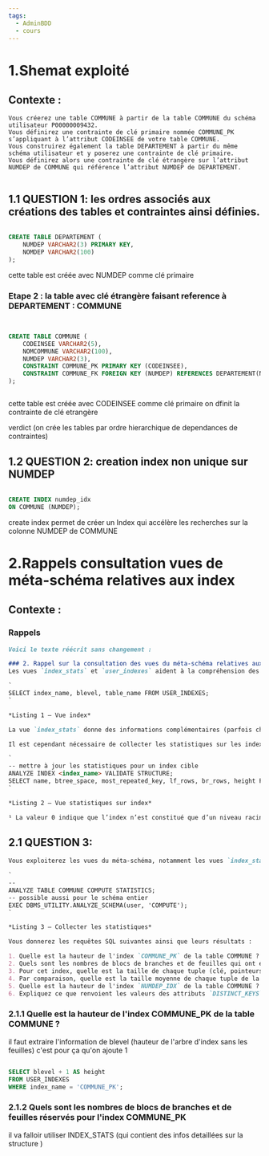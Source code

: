 ```yaml
---
tags:
  - AdminBDD
  - cours
---
```

# 1.Shemat exploité
## Contexte :
```
Vous créerez une table COMMUNE à partir de la table COMMUNE du schéma utilisateur P00000009432.
Vous définirez une contrainte de clé primaire nommée COMMUNE_PK s’appliquant à l’attribut CODEINSEE de votre table COMMUNE.
Vous construirez également la table DEPARTEMENT à partir du même schéma utilisateur et y poserez une contrainte de clé primaire.
Vous définirez alors une contrainte de clé étrangère sur l’attribut NUMDEP de COMMUNE qui référence l’attribut NUMDEP de DEPARTEMENT.


```
## 1.1 QUESTION 1: les ordres associés aux créations des tables et contraintes ainsi définies.

```sql

CREATE TABLE DEPARTEMENT (
    NUMDEP VARCHAR2(3) PRIMARY KEY,
    NOMDEP VARCHAR2(100)
);


```

cette table est créée avec NUMDEP comme clé primaire 

### Etape 2 : la table avec clé étrangère faisant reference à DEPARTEMENT : COMMUNE

```sql


CREATE TABLE COMMUNE (
    CODEINSEE VARCHAR2(5),
    NOMCOMMUNE VARCHAR2(100),
    NUMDEP VARCHAR2(3),
    CONSTRAINT COMMUNE_PK PRIMARY KEY (CODEINSEE),
    CONSTRAINT COMMUNE_FK FOREIGN KEY (NUMDEP) REFERENCES DEPARTEMENT(NUMDEP)
);



```
cette table est créée avec CODEINSEE comme clé primaire
on dfinit la contrainte de clé etrangère

verdict (on crée les tables par ordre hierarchique de dependances de contraintes)

## 1.2 QUESTION 2: creation index non unique sur NUMDEP


```sql

CREATE INDEX numdep_idx
ON COMMUNE (NUMDEP);


```
create index permet de créer un Index qui accélère les recherches sur la colonne NUMDEP de COMMUNE

# 2.Rappels consultation vues de méta-schéma relatives aux index
## Contexte :
### Rappels
```md
Voici le texte réécrit sans changement :

### 2. Rappel sur la consultation des vues du méta-schéma relatives aux index
Les vues `index_stats` et `user_indexes` aident à la compréhension des structures d’index manipulées par un serveur de base de données. L’ordre SQL donné ci-dessous exploite `user_indexes` et permet par exemple de consulter l’ensemble des index définis sur le schéma utilisateur, le nom de l’index, le nom de la table impactée par l’index ainsi que la hauteur de l’arbre (sans le niveau des feuilles)¹.

`
SELECT index_name, blevel, table_name FROM USER_INDEXES;
`

*Listing 1 – Vue index*

La vue `index_stats` donne des informations complémentaires (parfois chevauchantes) à la vue `user_indexes`. Il est ainsi possible de disposer d’informations sur la place mémoire occupée par l’index, le nombre de blocs occupés par les nœuds branches (BR BLKS) et les nœuds feuilles de l’arbre (LF BLKS).

Il est cependant nécessaire de collecter les statistiques sur les index avant de consulter cette vue. La consultation ci-dessous retourne respectivement le nom de l’index, l’espace occupé en octets, le nombre de répétitions pour la valeur de clé la plus répétée, le nombre de tuples (clé, rowid, pointeur tuple gauche, pointeur tuple droit) au niveau feuille, le nombre de tuples (clé, pointeur) au niveau nœud des branches, et la hauteur de l’arbre (avec le niveau feuille, donc égal à `blevel+1`).

`
-- mettre à jour les statistiques pour un index cible
ANALYZE INDEX <index_name> VALIDATE STRUCTURE;
SELECT name, btree_space, most_repeated_key, lf_rows, br_rows, height FROM INDEX_STATS;
`

*Listing 2 – Vue statistiques sur index*

¹ La valeur 0 indique que l’index n’est constitué que d’un niveau racine.
```

## 2.1 QUESTION 3: 
```md
Vous exploiterez les vues du méta-schéma, notamment les vues `index_stats` et `user_indexes`, pour répondre aux questions suivantes. Pensez également à mettre à jour au préalable les statistiques de la table de l’une des deux manières suivantes :

`
-- 
ANALYZE TABLE COMMUNE COMPUTE STATISTICS;
-- possible aussi pour le schéma entier
EXEC DBMS_UTILITY.ANALYZE_SCHEMA(user, 'COMPUTE');
`

*Listing 3 – Collecter les statistiques*

Vous donnerez les requêtes SQL suivantes ainsi que leurs résultats :

1. Quelle est la hauteur de l'index `COMMUNE_PK` de la table COMMUNE ?
2. Quels sont les nombres de blocs de branches et de feuilles qui ont été réservés pour l'index `COMMUNE_PK` de la table COMMUNE ?
3. Pour cet index, quelle est la taille de chaque tuple (clé, pointeurs, rowid) présent au niveau des blocs des feuilles ?
4. Par comparaison, quelle est la taille moyenne de chaque tuple de la table COMMUNE et combien de tuples peuvent être stockés dans un bloc (calcul du facteur de blocage de l’espace qui tient compte de l’espace toujours laissé libre, et donc de la valeur de `PCT_FREE` de la vue `USER_TABLES`) ?
5. Quelle est la hauteur de l'index `NUMDEP_IDX` de la table COMMUNE ?
6. Expliquez ce que renvoient les valeurs des attributs `DISTINCT_KEYS` et `MOST_REPEATED_KEY` de la vue `INDEX_STATS` pour l'index `NUMDEP_IDX`.
```

### 2.1.1 Quelle est la hauteur de l'index COMMUNE_PK de la table COMMUNE ?

il faut extraire l'information de blevel (hauteur de l'arbre d'index sans les feuilles) c'est pour ça qu'on ajoute 1
```sql

SELECT blevel + 1 AS height
FROM USER_INDEXES
WHERE index_name = 'COMMUNE_PK';

```
### 2.1.2 Quels sont les nombres de blocs de branches et de feuilles réservés pour l'index COMMUNE_PK

il va falloir utiliser INDEX_STATS (qui contient des infos detaillées sur la structure )